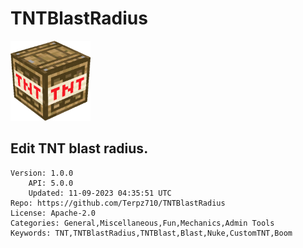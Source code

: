 # TNTBlastRadius
<img src="https://raw.githubusercontent.com/Terpz710/TNTBlastRadius/40d92f9501ed08357aae098a27587c1727df5de9/icon.png" width="128" height="128" />

## Edit TNT blast radius.
```properties
Version: 1.0.0
    API: 5.0.0
    Updated: 11-09-2023 04:35:51 UTC
Repo: https://github.com/Terpz710/TNTBlastRadius
License: Apache-2.0
Categories: General,Miscellaneous,Fun,Mechanics,Admin Tools
Keywords: TNT,TNTBlastRadius,TNTBlast,Blast,Nuke,CustomTNT,Boom
```